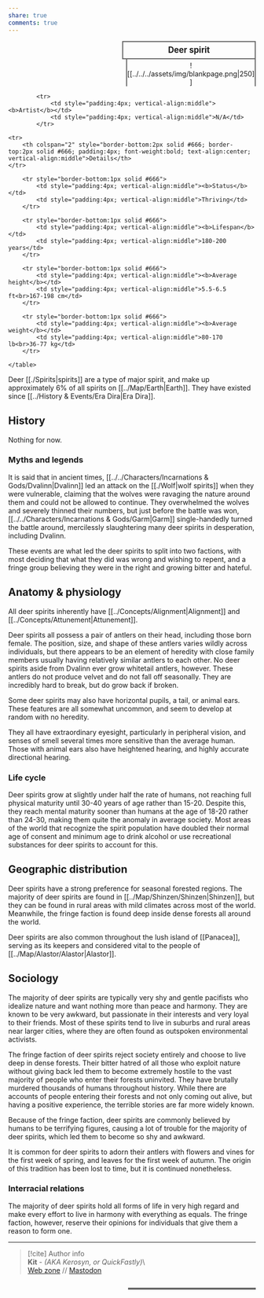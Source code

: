 ```yaml
---  
share: true  
comments: true  
---  
```

  
<div>  
  <span style="float:right; width:260px; margin-left:14px; border:2px solid #666; line-height:1.5; font-size:larger; font-weight:bold; text-align:center; padding:4px">Deer spirit</span>  
  </div>  
  
  <span style="float:right; clear:right; width:260px; margin-left:14px; border-left:2px solid #666; border-right:2px solid #666; border-collapse:collapse; text-align:center; padding-top:4px">![[../../../assets/img/blankpage.png|250]]</span>  
  
  <div class="" style="float:right; clear:right">  
    <table class="" style="float:right; clear:right; width:260px; margin-left:14px; margin-bottom:7px; border:2px solid #666; border-collapse:collapse; line-height:1.5; font-size:small">  
			  
			<tr>  
				<td style="padding:4px; vertical-align:middle"><b>Artist</b></td>  
				<td style="padding:4px; vertical-align:middle">N/A</td>  
			</tr>  
	  
	<tr>  
		<th colspan="2" style="border-bottom:2px solid #666; border-top:2px solid #666; padding:4px; font-weight:bold; text-align:center; vertical-align:middle">Details</th>  
	</tr>  
	  
		<tr style="border-bottom:1px solid #666">  
			<td style="padding:4px; vertical-align:middle"><b>Status</b></td>  
			<td style="padding:4px; vertical-align:middle">Thriving</td>  
		</tr>  
	  
		<tr style="border-bottom:1px solid #666">  
			<td style="padding:4px; vertical-align:middle"><b>Lifespan</b></td>  
			<td style="padding:4px; vertical-align:middle">180-200 years</td>  
		</tr>  
	  
		<tr style="border-bottom:1px solid #666">  
			<td style="padding:4px; vertical-align:middle"><b>Average height</b></td>  
			<td style="padding:4px; vertical-align:middle">5.5-6.5 ft<br>167-198 cm</td>  
		</tr>  
		  
		<tr style="border-bottom:1px solid #666">  
			<td style="padding:4px; vertical-align:middle"><b>Average weight</b></td>  
			<td style="padding:4px; vertical-align:middle">80-170 lb<br>36-77 kg</td>  
		</tr>  
		  
    </table>  
  </div>  
  
Deer [[./Spirits|spirits]] are a type of major spirit, and make up approximately 6% of all spirits on [[../Map/Earth|Earth]]. They have existed since [[../History & Events/Era Dira|Era Dira]].  
  
## History  
  
Nothing for now.  
  
### Myths and legends  
  
It is said that in ancient times, [[../../Characters/Incarnations & Gods/Dvalinn|Dvalinn]] led an attack on the [[./Wolf|wolf spirits]] when they were vulnerable, claiming that the wolves were ravaging the nature around them and could not be allowed to continue. They overwhelmed the wolves and severely thinned their numbers, but just before the battle was won, [[../../Characters/Incarnations & Gods/Garm|Garm]] single-handedly turned the battle around, mercilessly slaughtering many deer spirits in desperation, including Dvalinn.  
  
These events are what led the deer spirits to split into two factions, with most deciding that what they did was wrong and wishing to repent, and a fringe group believing they were in the right and growing bitter and hateful.  
  
## Anatomy & physiology  
  
All deer spirits inherently have [[../Concepts/Alignment|Alignment]] and [[../Concepts/Attunement|Attunement]].  
  
Deer spirits all possess a pair of antlers on their head, including those born female. The position, size, and shape of these antlers varies wildly across individuals, but there appears to be an element of heredity with close family members usually having relatively similar antlers to each other. No deer spirits aside from Dvalinn ever grow whitetail antlers, however. These antlers do not produce velvet and do not fall off seasonally. They are incredibly hard to break, but do grow back if broken.  
  
Some deer spirits may also have horizontal pupils, a tail, or animal ears. These features are all somewhat uncommon, and seem to develop at random with no heredity.  
  
They all have extraordinary eyesight, particularly in peripheral vision, and senses of smell several times more sensitive than the average human. Those with animal ears also have heightened hearing, and highly accurate directional hearing.  
  
### Life cycle  
  
Deer spirits grow at slightly under half the rate of humans, not reaching full physical maturity until 30-40 years of age rather than 15-20. Despite this, they reach mental maturity sooner than humans at the age of 18-20 rather than 24-30, making them quite the anomaly in average society. Most areas of the world that recognize the spirit population have doubled their normal age of consent and minimum age to drink alcohol or use recreational substances for deer spirits to account for this.  
  
## Geographic distribution  
  
Deer spirits have a strong preference for seasonal forested regions. The majority of deer spirits are found in [[../Map/Shinzen/Shinzen|Shinzen]], but they can be found in rural areas with mild climates across most of the world. Meanwhile, the fringe faction is found deep inside dense forests all around the world.  
  
Deer spirits are also common throughout the lush island of [[Panacea]], serving as its keepers and considered vital to the people of [[../Map/Alastor/Alastor|Alastor]].  
  
## Sociology  
  
The majority of deer spirits are typically very shy and gentle pacifists who idealize nature and want nothing more than peace and harmony. They are known to be very awkward, but passionate in their interests and very loyal to their friends. Most of these spirits tend to live in suburbs and rural areas near larger cities, where they are often found as outspoken environmental activists.  
  
The fringe faction of deer spirits reject society entirely and choose to live deep in dense forests. Their bitter hatred of all those who exploit nature without giving back led them to become extremely hostile to the vast majority of people who enter their forests uninvited. They have brutally murdered thousands of humans throughout history. While there are accounts of people entering their forests and not only coming out alive, but having a positive experience, the terrible stories are far more widely known.  
  
Because of the fringe faction, deer spirits are commonly believed by humans to be terrifying figures, causing a lot of trouble for the majority of deer spirits, which led them to become so shy and awkward.  
  
It is common for deer spirits to adorn their antlers with flowers and vines for the first week of spring, and leaves for the first week of autumn. The origin of this tradition has been lost to time, but it is continued nonetheless.  
  
### Interracial relations  
  
The majority of deer spirits hold all forms of life in very high regard and make every effort to live in harmony with everything as equals. The fringe faction, however, reserve their opinions for individuals that give them a reason to form one.  
  
-----  
> [!cite] Author info  
> **Kit** - *(AKA Kerosyn, or QuickFastly)*\  
> [Web zone](https://kitabe.link) // [Mastodon](https://social.tripulse.net/@kit)